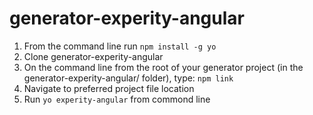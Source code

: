 # generator-experity-angular

1. From the command line run `npm install -g yo`
2. Clone generator-experity-angular
3. On the command line from the root of your generator project (in the generator-experity-angular/ folder), type: `npm link`
4. Navigate to preferred project file location
5. Run `yo experity-angular` from commond line
